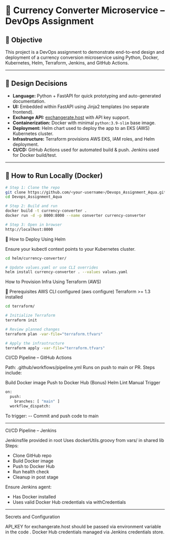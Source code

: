 # 💱 Currency Converter Microservice – DevOps Assignment

## 📌 Objective

This project is a DevOps assignment to demonstrate end-to-end design and deployment of a currency conversion microservice using Python, Docker, Kubernetes, Helm, Terraform, Jenkins, and GitHub Actions.

---

## 🚧 Design Decisions

- **Language:** Python + FastAPI for quick prototyping and auto-generated documentation.
- **UI:** Embedded within FastAPI using Jinja2 templates (no separate frontend).
- **Exchange API:** [exchangerate.host](https://exchangerate.host) with API key support.
- **Containerization:** Docker with minimal `python:3.9-slim` base image.
- **Deployment:** Helm chart used to deploy the app to an EKS (AWS) Kubernetes cluster.
- **Infrastructure:** Terraform provisions AWS EKS, IAM roles, and Helm deployment.
- **CI/CD:** GitHub Actions used for automated build & push. Jenkins used for Docker build/test.

---

## 🏁 How to Run Locally (Docker)

```bash
# Step 1: Clone the repo
git clone https://github.com/<your-username>/Devops_Assignment_Aqua.git
cd Devops_Assignment_Aqua

# Step 2: Build and run
docker build -t currency-converter .
docker run -d -p 8000:8000 --name converter currency-converter

# Step 3: Open in browser
http://localhost:8000
```

🚢 How to Deploy Using Helm

Ensure your kubectl context points to your Kubernetes cluster.

```bash
cd helm/currency-converter/

# Update values.yaml or use CLI overrides
helm install currency-converter . --values values.yaml
```

How to Provision Infra Using Terraform (AWS)

🔧 Prerequisites
AWS CLI configured (aws configure)
Terraform >= 1.3 installed

```BASH
cd terraform/

# Initialize Terraform
terraform init

# Review planned changes
terraform plan -var-file="terraform.tfvars"

# Apply the infrastructure
terraform apply -var-file="terraform.tfvars"
```

CI/CD Pipeline – GitHub Actions

Path: .github/workflows/pipeline.yml
Runs on push to main or PR. Steps include:

Build Docker image
Push to Docker Hub
(Bonus) Helm Lint
Manual Trigger
```bash
on:
  push:
    branches: [ "main" ]
  workflow_dispatch:
```
  
To trigger:
-- Commit and push code to main

-------

CI/CD Pipeline – Jenkins

Jenkinsfile provided in root
Uses dockerUtils.groovy from vars/ in shared lib
Steps:
- Clone GitHub repo
- Build Docker image
- Push to Docker Hub
- Run health check
- Cleanup in post stage

Ensure Jenkins agent:
  - Has Docker installed
 - Uses valid Docker Hub credentials via withCredentials

--------

Secrets and Configuration

API_KEY for exchangerate.host should be passed via environment variable in the code .
Docker Hub credentials managed via Jenkins credentials store.









